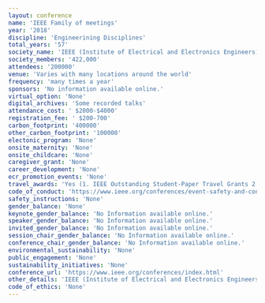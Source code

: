 ```yaml
---
layout: conference 
name: 'IEEE Family of meetings'
year: '2018'
discipline: 'Engineerining Disciplines'
total_years: '57'
society_name: 'IEEE (Institute of Electrical and Electronics Engineers) '
society_members: '422,000'
attendees: '200000'
venue: 'Varies with many locations around the world'
frequency: 'many times a year'
sponsors: 'No information available online.'
virtual_option: 'None'
digital_archives: 'Some recorded talks'
attendance_cost: ' $2000-$4000'
registration_fee: ' $200-700'
carbon_footprint: '400000'
other_carbon_footprint: '100000'
electonic_program: 'None'
onsite_maternity: 'None'
onsite_childcare: 'None'
caregiver_grant: 'None'
career_development: 'None'
ecr_promotion_events: 'None'
travel_awards: 'Yes (1. IEEE Outstanding Student-Paper Travel Grants 2. IEEE Conference Travel Grant Program for Researchers from Developing Countries.)'
code_of_conduct: 'https://www.ieee.org/conferences/event-safety-and-conduct-statement-for-conferences.html'
safety_instructions: 'None'
gender_balance: 'None'
keynote_gender_balance: 'No Information available online.'
speaker_gender_balance: 'No Information available online.'
invited_gender_balance: 'No Information available online.'
session_chair_gender_balance: 'No Information available online.'
conference_chair_gender_balance: 'No Information available online.'
environmental_sustainability: 'None'
public_engagement: 'None'
sustainability_initiatives: 'None'
conference_url: 'https://www.ieee.org/conferences/index.html'
other_details: 'IEEE (Institute of Electrical and Electronics Engineers) is the Worlds largest Engineering Society by Membership with over 422,000 members in more than 160 countries, more than 50 percent of whom are from outside the United States. More than 123,000 Student members. 339 Sections in ten geographic Regions worldwide. IEEE holds more than 1,900 conferences a year. '
code_of_ethics: 'None'
---
```

